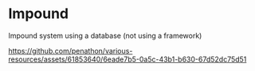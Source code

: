 # Impound

Impound system using a database (not using a framework)

https://github.com/penathon/various-resources/assets/61853640/6eade7b5-0a5c-43b1-b630-67d52dc75d51

